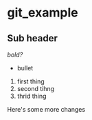 # git_example

## Sub header

*bold?*

* bullet

1. first thing
1. second tihng
1. thrid thing

Here's some more changes